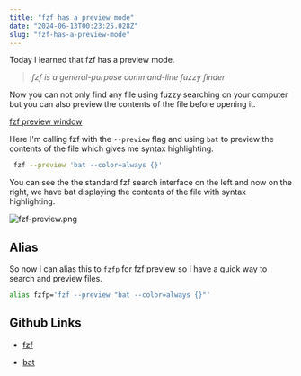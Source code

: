```yaml
---
title: "fzf has a preview mode"
date: "2024-06-13T00:23:25.028Z"
slug: "fzf-has-a-preview-mode"
---
```


Today I learned that fzf has a preview mode.

> _fzf is a general-purpose command-line fuzzy finder_

Now you can not only find any file using fuzzy searching on your computer but you can also
preview the contents of the file before opening it.

[fzf preview window](https://github.com/junegunn/fzf?tab=readme-ov-file#preview-window)

Here I'm calling fzf with the `--preview` flag and using `bat` to preview the contents of the file
which gives me syntax highlighting.

```bash
 fzf --preview 'bat --color=always {}'
```

You can see the the standard fzf search interface on the left and now on the right, we have bat displaying
the contents of the file with syntax highlighting.

![fzf-preview.png](/blog-images/fzf-preview.png "fzf Preview")

## Alias

So now I can alias this to `fzfp` for fzf preview so I have a quick way to search and preview files.

```bash
alias fzfp='fzf --preview "bat --color=always {}"'
```

## Github Links

- [fzf](https://github.com/junegunn/fzf)

- [bat](https://github.com/sharkdp/bat)
